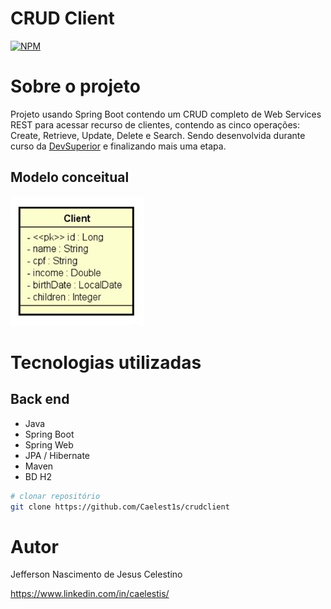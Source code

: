 # CRUD Client

[![NPM](https://img.shields.io/npm/l/react)](https://github.com/Caelest1s/crudclient/blob/main/LICENSE)

# Sobre o projeto

Projeto usando Spring Boot contendo um CRUD completo de Web Services REST para acessar recurso de clientes, contendo as cinco operações: Create, Retrieve, Update, Delete e Search.
Sendo desenvolvida durante curso da [DevSuperior](https://devsuperior.club/login) e finalizando mais uma etapa.

## Modelo conceitual
![Modelo Conceitual](https://github.com/Caelest1s/crudclient/blob/main/src/main/assets/modelo%20conceitual.jpg)

# Tecnologias utilizadas
## Back end
- Java
- Spring Boot
- Spring Web
- JPA / Hibernate 
- Maven
- BD H2

```bash
# clonar repositório
git clone https://github.com/Caelest1s/crudclient
```

# Autor
Jefferson Nascimento de Jesus Celestino

https://www.linkedin.com/in/caelestis/
